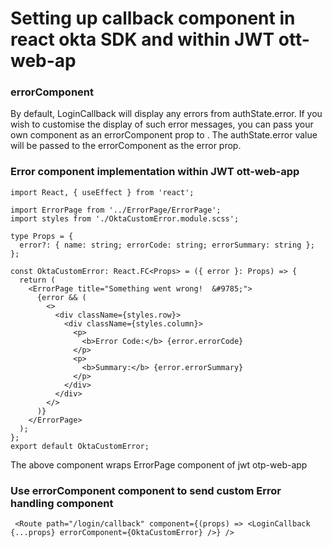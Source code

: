 # Setting up callback component in react okta SDK and  within JWT ott-web-ap

### errorComponent
By default, LoginCallback will display any errors from authState.error. If you wish to customise the display of such error messages, you can pass your own component as an errorComponent prop to <LoginCallback>. The authState.error value will be passed to the errorComponent as the error prop.

### Error component implementation within JWT ott-web-app

```react: 
import React, { useEffect } from 'react';

import ErrorPage from '../ErrorPage/ErrorPage';
import styles from './OktaCustomError.module.scss';

type Props = {
  error?: { name: string; errorCode: string; errorSummary: string };
};

const OktaCustomError: React.FC<Props> = ({ error }: Props) => {
  return (
    <ErrorPage title="Something went wrong!  &#9785;">
      {error && (
        <>
          <div className={styles.row}>
            <div className={styles.column}>
              <p>
                <b>Error Code:</b> {error.errorCode}
              </p>
              <p>
                <b>Summary:</b> {error.errorSummary}
              </p>
            </div>
          </div>
        </>
      )}
    </ErrorPage>
  );
};
export default OktaCustomError;
```
The above component wraps ErrorPage component of jwt otp-web-app

### Use errorComponent component to send custom Error handling component 

 ```react: 
  <Route path="/login/callback" component={(props) => <LoginCallback {...props} errorComponent={OktaCustomError} />} />
  
 ```
